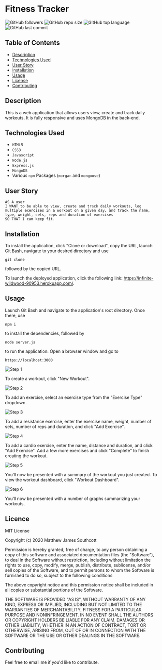 # Fitness Tracker

![GitHub followers](https://img.shields.io/github/followers/mjsouthcott?label=Follow&style=social)
![GitHub repo size](https://img.shields.io/github/repo-size/mjsouthcott/17-fitness-tracker)
![GitHub top language](https://img.shields.io/github/languages/top/mjsouthcott/17-fitness-tracker)
![GitHub last commit](https://img.shields.io/github/last-commit/mjsouthcott/17-fitness-tracker)

## Table of Contents

* [Description](#description)
* [Technologies Used](#technologies-used)
* [User Story](#user-story)
* [Installation](#installation)
* [Usage](#usage)
* [License](#licence)
* [Contributing](#contributing)

## Description

This is a web application that allows users view, create and track daily workouts. It is fully responsive and uses MongoDB in the back-end.

## Technologies Used

* `HTML5`
* `CSS3`
* `Javascript`
* `Node.js`
* `Express.js`
* `MongoDB`
* Various `npm` Packages (`morgan` and `mongoose`)

## User Story

```
AS A user
I WANT to be able to view, create and track daily workouts, log multiple exercises in a workout on a given day, and track the name, type, weight, sets, reps and duration of exercises
SO THAT I can keep fit.
```

## Installation

To install the application, click "Clone or download", copy the URL, launch Git Bash, navigate to your desired directory and use
```
git clone
```
followed by the copied URL.

To launch the deployed application, click the following link: https://infinite-wildwood-90953.herokuapp.com/.

## Usage

Launch Git Bash and navigate to the application's root directory. Once there, use
```
npm i
```
to install the dependencies, followed by
```
node server.js
```
to run the application. Open a browser window and go to
```
https://localhost:3000
```

![Step 1](https://github.com/mjsouthcott/17-fitness-tracker/blob/master/demo/image1.PNG)

To create a workout, click "New Workout".

![Step 2](https://github.com/mjsouthcott/17-fitness-tracker/blob/master/demo/image2.PNG)

To add an exercise, select an exercise type from the "Exercise Type" dropdown.

![Step 3](https://github.com/mjsouthcott/17-fitness-tracker/blob/master/demo/image3.PNG)

To add a resistance exercise, enter the exercise name, weight, number of sets, number of reps and duration, and click "Add Exercise".

![Step 4](https://github.com/mjsouthcott/17-fitness-tracker/blob/master/demo/image4.PNG)

To add a cardio exercise, enter the name, distance and duration, and click "Add Exercise". Add a few more exercises and click "Complete" to finish creating the workout.

![Step 5](https://github.com/mjsouthcott/17-fitness-tracker/blob/master/demo/image5.PNG)

You'll now be presented with a summary of the workout you just created. To view the workout dashboard, click "Workout Dashboard".

![Step 6](https://github.com/mjsouthcott/17-fitness-tracker/blob/master/demo/image6.PNG)

You'll now be presented with a number of graphs summarizing your workouts.

## Licence

MIT License

Copyright (c) 2020 Matthew James Southcott

Permission is hereby granted, free of charge, to any person obtaining a copy of this software and associated documentation files (the "Software"), to deal in the Software without restriction, including without limitation the rights to use, copy, modify, merge, publish, distribute, sublicense, and/or sell copies of the Software, and to permit persons to whom the Software is furnished to do so, subject to the following conditions:

The above copyright notice and this permission notice shall be included in all copies or substantial portions of the Software.

THE SOFTWARE IS PROVIDED "AS IS", WITHOUT WARRANTY OF ANY KIND, EXPRESS OR IMPLIED, INCLUDING BUT NOT LIMITED TO THE WARRANTIES OF MERCHANTABILITY, FITNESS FOR A PARTICULAR PURPOSE AND NONINFRINGEMENT. IN NO EVENT SHALL THE AUTHORS OR COPYRIGHT HOLDERS BE LIABLE FOR ANY CLAIM, DAMAGES OR OTHER LIABILITY, WHETHER IN AN ACTION OF CONTRACT, TORT OR OTHERWISE, ARISING FROM, OUT OF OR IN CONNECTION WITH THE SOFTWARE OR THE USE OR OTHER DEALINGS IN THE SOFTWARE.

## Contributing

Feel free to email me if you'd like to contribute.
